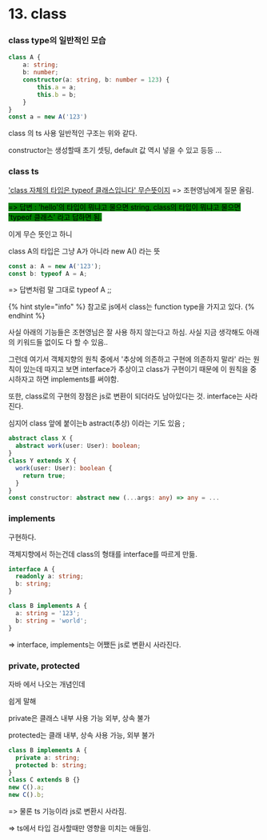 # 13. class

### &#x20;class type의 일반적인 모습

```typescript
class A {
    a: string;
    b: number;
    constructor(a: string, b: number = 123) {
        this.a = a;
        this.b = b;
    }
}
const a = new A('123')
```

class 의 ts 사용 일반적인 구조는 위와 같다.

constructor는 생성할때 초기 셋팅, default 값 역시 넣을 수 있고 등등 ...

### class ts

['class 자체의 타입은 typeof 클래스입니다' 무슨뜻이지](https://inflearn.com/questions/780370) => 조현영님에게 질문 올림.

<mark style="background-color:green;">=> 답변 : 'hello'의 타입이 뭐냐고 물으면 string, class의 타입이 뭐냐고 물으면 'typeof 클래스' 라고 답하면 됨.</mark>

이게 무슨 뜻인고 하니&#x20;

class A의 타입은 그냥 A가 아니라 new A() 라는 뜻

```typescript
const a: A = new A('123');
const b: typeof A = A;
```

\=> 답변처럼 말 그대로 typeof A ;;

{% hint style="info" %}
참고로  js에서  class는  function type을 가지고 있다.
{% endhint %}



사실 아래의 기능들은 조현영님은 잘 사용 하지 않는다고 하심. 사실 지금 생각해도 아래의 키워드들 없이도 다 할 수 있음..



그런데 여기서 객체지향의 원칙 중에서 '추상에 의존하고 구현에 의존하지 말라' 라는 원칙이 있는데 따지고 보면 interface가 추상이고 class가 구현이기 때문에 이 원칙을 중시하자고 하면 implements를 써야함.



또한, class로의 구현의 장점은 js로 변환이 되더라도 남아있다는 것. interface는 사라진다.



심지어 class 앞에  붙이는b astract(추상) 이라는 기도 있음 ;

```typescript
abstract class X {
  abstract work(user: User): boolean;
}
class Y extends X {
  work(user: User): boolean {
    return true;
  }
}
const constructor: abstract new (...args: any) => any = ...
```

### implements

구현하다.

객체지향에서 하는건데 class의 형태를 interface를 따르게 만듦.

```typescript
interface A {
  readonly a: string;
  b: string;
}

class B implements A {
  a: string = '123';
  b: string = 'world';
}
```

\=> interface, implements는 어쨌든 js로 변환시 사라진다.



### private, protected

자바 에서 나오는 개념인데

쉽게 말해&#x20;

private은 클래스 내부 사용 가능 외부, 상속 불가

protected는 클래 내부,   상속 사용 가능, 외부 불가

```typescript
class B implements A {
  private a: string;
  protected b: string;
}
class C extends B {}
new C().a;
new C().b;
```

\=> 물론 ts 기능이라 js로 변환시 사라짐.

\=> ts에서 타입 검사할때만 영향을 미치는 애들임.
